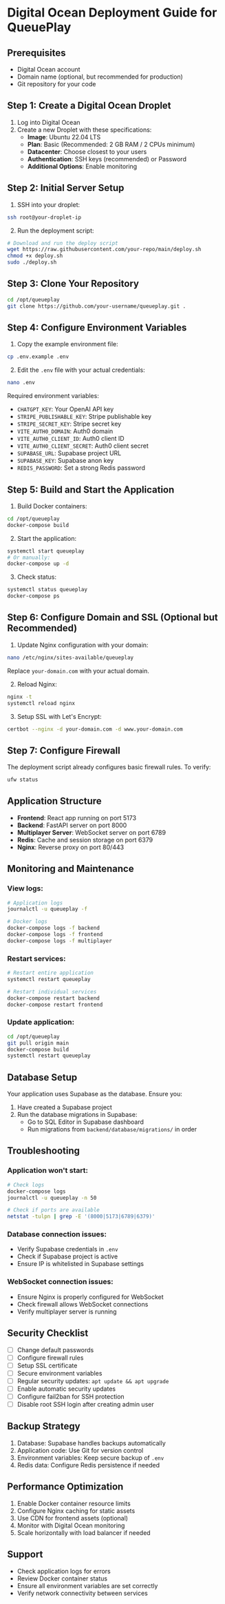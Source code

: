 # Digital Ocean Deployment Guide for QueuePlay

## Prerequisites

- Digital Ocean account
- Domain name (optional, but recommended for production)
- Git repository for your code

## Step 1: Create a Digital Ocean Droplet

1. Log into Digital Ocean
2. Create a new Droplet with these specifications:
   - **Image**: Ubuntu 22.04 LTS
   - **Plan**: Basic (Recommended: 2 GB RAM / 2 CPUs minimum)
   - **Datacenter**: Choose closest to your users
   - **Authentication**: SSH keys (recommended) or Password
   - **Additional Options**: Enable monitoring

## Step 2: Initial Server Setup

1. SSH into your droplet:
```bash
ssh root@your-droplet-ip
```

2. Run the deployment script:
```bash
# Download and run the deploy script
wget https://raw.githubusercontent.com/your-repo/main/deploy.sh
chmod +x deploy.sh
sudo ./deploy.sh
```

## Step 3: Clone Your Repository

```bash
cd /opt/queueplay
git clone https://github.com/your-username/queueplay.git .
```

## Step 4: Configure Environment Variables

1. Copy the example environment file:
```bash
cp .env.example .env
```

2. Edit the `.env` file with your actual credentials:
```bash
nano .env
```

Required environment variables:
- `CHATGPT_KEY`: Your OpenAI API key
- `STRIPE_PUBLISHABLE_KEY`: Stripe publishable key
- `STRIPE_SECRET_KEY`: Stripe secret key
- `VITE_AUTH0_DOMAIN`: Auth0 domain
- `VITE_AUTH0_CLIENT_ID`: Auth0 client ID
- `VITE_AUTH0_CLIENT_SECRET`: Auth0 client secret
- `SUPABASE_URL`: Supabase project URL
- `SUPABASE_KEY`: Supabase anon key
- `REDIS_PASSWORD`: Set a strong Redis password

## Step 5: Build and Start the Application

1. Build Docker containers:
```bash
cd /opt/queueplay
docker-compose build
```

2. Start the application:
```bash
systemctl start queueplay
# Or manually:
docker-compose up -d
```

3. Check status:
```bash
systemctl status queueplay
docker-compose ps
```

## Step 6: Configure Domain and SSL (Optional but Recommended)

1. Update Nginx configuration with your domain:
```bash
nano /etc/nginx/sites-available/queueplay
```
Replace `your-domain.com` with your actual domain.

2. Reload Nginx:
```bash
nginx -t
systemctl reload nginx
```

3. Setup SSL with Let's Encrypt:
```bash
certbot --nginx -d your-domain.com -d www.your-domain.com
```

## Step 7: Configure Firewall

The deployment script already configures basic firewall rules. To verify:
```bash
ufw status
```

## Application Structure

- **Frontend**: React app running on port 5173
- **Backend**: FastAPI server on port 8000
- **Multiplayer Server**: WebSocket server on port 6789
- **Redis**: Cache and session storage on port 6379
- **Nginx**: Reverse proxy on port 80/443

## Monitoring and Maintenance

### View logs:
```bash
# Application logs
journalctl -u queueplay -f

# Docker logs
docker-compose logs -f backend
docker-compose logs -f frontend
docker-compose logs -f multiplayer
```

### Restart services:
```bash
# Restart entire application
systemctl restart queueplay

# Restart individual services
docker-compose restart backend
docker-compose restart frontend
```

### Update application:
```bash
cd /opt/queueplay
git pull origin main
docker-compose build
systemctl restart queueplay
```

## Database Setup

Your application uses Supabase as the database. Ensure you:

1. Have created a Supabase project
2. Run the database migrations in Supabase:
   - Go to SQL Editor in Supabase dashboard
   - Run migrations from `backend/database/migrations/` in order

## Troubleshooting

### Application won't start:
```bash
# Check logs
docker-compose logs
journalctl -u queueplay -n 50

# Check if ports are available
netstat -tulpn | grep -E '(8000|5173|6789|6379)'
```

### Database connection issues:
- Verify Supabase credentials in `.env`
- Check if Supabase project is active
- Ensure IP is whitelisted in Supabase settings

### WebSocket connection issues:
- Ensure Nginx is properly configured for WebSocket
- Check firewall allows WebSocket connections
- Verify multiplayer server is running

## Security Checklist

- [ ] Change default passwords
- [ ] Configure firewall rules
- [ ] Setup SSL certificate
- [ ] Secure environment variables
- [ ] Regular security updates: `apt update && apt upgrade`
- [ ] Enable automatic security updates
- [ ] Configure fail2ban for SSH protection
- [ ] Disable root SSH login after creating admin user

## Backup Strategy

1. Database: Supabase handles backups automatically
2. Application code: Use Git for version control
3. Environment variables: Keep secure backup of `.env`
4. Redis data: Configure Redis persistence if needed

## Performance Optimization

1. Enable Docker container resource limits
2. Configure Nginx caching for static assets
3. Use CDN for frontend assets (optional)
4. Monitor with Digital Ocean monitoring
5. Scale horizontally with load balancer if needed

## Support

- Check application logs for errors
- Review Docker container status
- Ensure all environment variables are set correctly
- Verify network connectivity between services